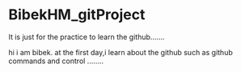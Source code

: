 # BibekHM_gitProject
It is just for the practice to learn the github.......

hi i am bibek.
   at the first day,i learn about the github such as github commands and control ........


